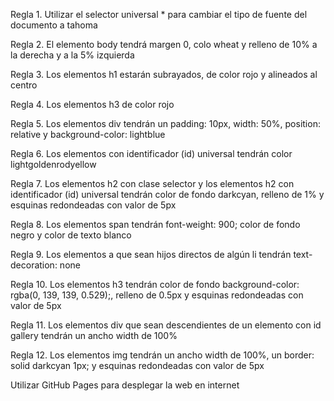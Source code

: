 Regla 1. Utilizar el selector universal * para cambiar el tipo de fuente del documento a tahoma

Regla 2. El elemento body tendrá margen 0, colo wheat y relleno de 10% a la derecha y a la 5% izquierda

Regla 3. Los elementos h1 estarán subrayados, de color rojo y alineados al centro

Regla 4. Los elementos h3 de color rojo

Regla 5. Los elementos div tendrán un padding: 10px, width: 50%, position: relative y background-color: lightblue

Regla 6. Los elementos con identificador (id) universal tendrán color lightgoldenrodyellow

Regla 7. Los elementos h2 con clase selector y los elementos h2 con identificador (id) universal tendrán color de fondo darkcyan, relleno de 1% y esquinas redondeadas con valor de 5px

Regla 8. Los elementos span tendrán font-weight: 900; color de fondo negro y color de texto blanco

Regla 9. Los elementos a que sean hijos directos de algún li tendrán text-decoration: none

Regla 10. Los elementos h3 tendrán color de fondo background-color: rgba(0, 139, 139, 0.529);, relleno de 0.5px y esquinas redondeadas con valor de 5px

Regla 11. Los elementos div que sean descendientes de un elemento con id gallery tendrán un ancho width de 100%

Regla 12. Los elementos img tendrán un ancho width de 100%, un border: solid darkcyan 1px; y esquinas redondeadas con valor de 5px

Utilizar GitHub Pages para desplegar la web en internet